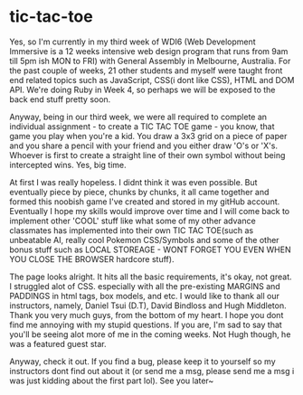 # tic-tac-toe

Yes, so I'm currently in my third week of WDI6 (Web Development Immersive is a 12 weeks intensive web design program that runs from 9am till 5pm ish MON to FRI) with General Assembly in Melbourne, Australia. For the past couple of weeks, 21 other students and myself were taught front end related topics such as JavaScript, CSS(i dont like CSS), HTML and DOM API. We're doing Ruby in Week 4, so perhaps we will be exposed to the back end stuff pretty soon. 

Anyway, being in our third week, we were all required to complete an individual assignment - to create a TIC TAC TOE game - you know, that game you play when you're a kid. You draw a 3x3 grid on a piece of paper and you share a pencil with your friend and you either draw 'O's or 'X's. Whoever is first to create a straight line of their own symbol without being intercepted wins. Yes, big time. 

At first I was really hopeless. I didnt think it was even possible. But eventually piece by piece, chunks by chunks, it all came together and formed this noobish game I've created and stored in my gitHub account. Eventually I hope my skills would improve over time and I will come back to implement other 'COOL' stuff like what some of my other advance classmates has implemented into their own TIC TAC TOE(such as unbeatable AI, really cool Pokemon CSS/Symbols and some of the other bonus stuff such as LOCAL STOREAGE - WONT FORGET YOU EVEN WHEN YOU CLOSE THE BROWSER hardcore stuff).

The page looks alright. It hits all the basic requirements, it's okay, not great. I struggled alot of CSS. especially with all the pre-existing MARGINS and PADDINGS in html tags, box models, and etc. I would like to thank all our instructors, namely, Daniel Tsui (D.T), David Bindloss and Hugh Middleton. Thank you very much guys, from the bottom of my heart. I hope you dont find me annoying with my stupid questions. If you are, I'm sad to say that you'll be seeing alot more of me in the coming weeks. Not Hugh though, he was a featured guest star. 

Anyway, check it out. If you find a bug, please keep it to yourself so my instructors dont find out about it (or send me a msg, please send me a msg i was just kidding about the first part lol). See you later~ 
